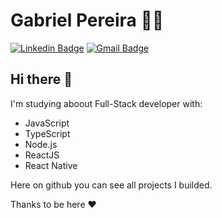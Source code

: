 # Gabriel Pereira 👨‍💻

[![Linkedin Badge](https://img.shields.io/badge/-LinkedIn-blue?style=flat-square&logo=Linkedin&logoColor=white&link=https://www.linkedin.com/in/gabriel-pereira-oliveira-78b1801ab/)](https://www.linkedin.com/in/gabriel-pereira-oliveira-78b1801ab/)
[![Gmail Badge](https://img.shields.io/badge/-Gmail-c14438?style=flat-square&logo=Gmail&logoColor=white&link=mailto:gabriel9938@gmail.com)](mailto:gabriel9938@gmail.com)

## Hi there 👋

I'm studying aboout Full-Stack developer with:
- JavaScript
- TypeScript
- Node.js
- ReactJS
- React Native

Here on github you can see all projects I builded.

Thanks to be here ❤
